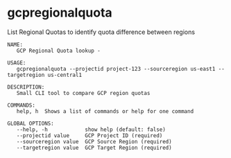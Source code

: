 # gcpregionalquota
List Regional Quotas to identify quota difference between regions

```
NAME:
   GCP Regional Quota lookup -  

USAGE:
   gcpregionalquota --projectid project-123 --sourceregion us-east1 --targetregion us-central1

DESCRIPTION:
   Small CLI tool to compare GCP region quotas

COMMANDS:
   help, h  Shows a list of commands or help for one command

GLOBAL OPTIONS:
   --help, -h            show help (default: false)
   --projectid value     GCP Project ID (required)
   --sourceregion value  GCP Source Region (required)
   --targetregion value  GCP Target Region (required)
```